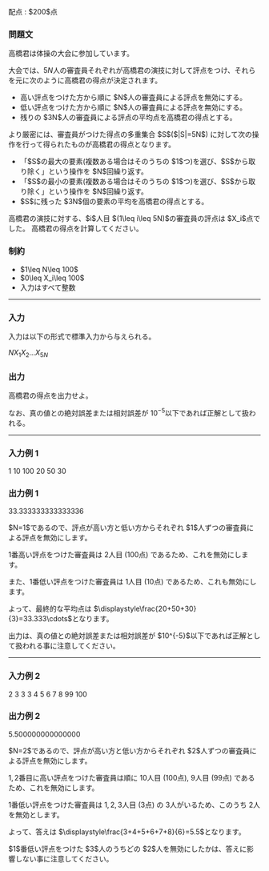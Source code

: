 
<div>

<span>

<span>

<p>
配点 : $200$点
</p>

<div>

<section>

### **問題文**

<p>
高橋君は体操の大会に参加しています。

大会では、$5N$人の審査員それぞれが高橋君の演技に対して評点をつけ、それらを元に次のように高橋君の得点が決定されます。
</p>

<ul>

<li>
高い評点をつけた方から順に $N$人の審査員による評点を無効にする。
</li>

<li>
低い評点をつけた方から順に $N$人の審査員による評点を無効にする。
</li>

<li>
残りの $3N$人の審査員による評点の平均点を高橋君の得点とする。
</li>

</ul>

<p>
より厳密には、審査員がつけた得点の多重集合 $S$($|S|=5N$) に対して次の操作を行って得られたものが高橋君の得点となります。
</p>

<ul>

<li>
「$S$の最大の要素(複数ある場合はそのうちの $1$つ)を選び、$S$から取り除く」という操作を $N$回繰り返す。
</li>

<li>
「$S$の最小の要素(複数ある場合はそのうちの $1$つ)を選び、$S$から取り除く」という操作を $N$回繰り返す。
</li>

<li>
$S$に残った $3N$個の要素の平均を高橋君の得点とする。
</li>

</ul>

<p>
高橋君の演技に対する、$i$人目 $(1\leq i\leq 5N)$の審査員の評点は $X_i$点でした。
高橋君の得点を計算してください。
</p>

</section>

</div>

<div>

<section>

### **制約**

<ul>

<li>
$1\leq N\leq 100$
</li>

<li>
$0\leq X_i\leq 100$
</li>

<li>
入力はすべて整数
</li>

</ul>

</section>

</div>

---

<div>

<div>

<section>

### **入力**

<p>
入力は以下の形式で標準入力から与えられる。
</p>

<div>

$N$$X_1$$X_2$$\ldots$$X_{5N}$
</div>

</section>

</div>

<div>

<section>

### **出力**

<p>
高橋君の得点を出力せよ。

なお、真の値との絶対誤差または相対誤差が $10^{-5}$以下であれば正解として扱われる。
</p>

</section>

</div>

</div>

---

<div>

<section>

### **入力例 1**

<div>

1
10 100 20 50 30

</div>

</section>

</div>

<div>

<section>

### **出力例 1**

<div>

33.333333333333336

</div>

<p>
$N=1$であるので、評点が高い方と低い方からそれぞれ $1$人ずつの審査員による評点を無効にします。

$1$番高い評点をつけた審査員は $2$人目 ($100$点) であるため、これを無効にします。

また、$1$番低い評点をつけた審査員は $1$人目 ($10$点) であるため、これも無効にします。

よって、最終的な平均点は $\displaystyle\frac{20+50+30}{3}=33.333\cdots$となります。
</p>

<p>
出力は、真の値との絶対誤差または相対誤差が $10^{-5}$以下であれば正解として扱われる事に注意してください。
</p>

</section>

</div>

---

<div>

<section>

### **入力例 2**

<div>

2
3 3 3 4 5 6 7 8 99 100

</div>

</section>

</div>

<div>

<section>

### **出力例 2**

<div>

5.500000000000000

</div>

<p>
$N=2$であるので、評点が高い方と低い方からそれぞれ $2$人ずつの審査員による評点を無効にします。 

$1,2$番目に高い評点をつけた審査員は順に $10$人目 ($100$点), $9$人目 ($99$点)  であるため、これを無効にします。

$1$番低い評点をつけた審査員は $1,2,3$人目 ($3$点) の $3$人がいるため、このうち $2$人を無効とします。

よって、答えは $\displaystyle\frac{3+4+5+6+7+8}{6}=5.5$となります。
</p>

<p>
$1$番低い評点をつけた $3$人のうちどの $2$人を無効にしたかは、答えに影響しない事に注意してください。
</p>

</section>

</div>

</span>

</span>

</div>
